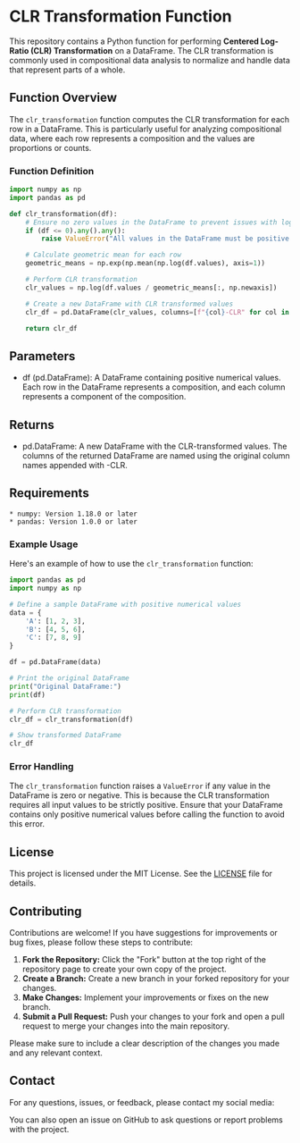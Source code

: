 # CLR Transformation Function

This repository contains a Python function for performing **Centered Log-Ratio (CLR) Transformation** on a DataFrame. The CLR transformation is commonly used in compositional data analysis to normalize and handle data that represent parts of a whole.

## Function Overview

The `clr_transformation` function computes the CLR transformation for each row in a DataFrame. This is particularly useful for analyzing compositional data, where each row represents a composition and the values are proportions or counts.

### Function Definition

```python
import numpy as np
import pandas as pd

def clr_transformation(df):
    # Ensure no zero values in the DataFrame to prevent issues with log
    if (df <= 0).any().any():
        raise ValueError("All values in the DataFrame must be positive for CLR transformation.")

    # Calculate geometric mean for each row
    geometric_means = np.exp(np.mean(np.log(df.values), axis=1))

    # Perform CLR transformation
    clr_values = np.log(df.values / geometric_means[:, np.newaxis])

    # Create a new DataFrame with CLR transformed values
    clr_df = pd.DataFrame(clr_values, columns=[f"{col}-CLR" for col in df.columns])

    return clr_df
```

## Parameters

   * df (pd.DataFrame): A DataFrame containing positive numerical values. Each row in the DataFrame represents a composition, and each column represents a component of the composition.

## Returns

   * pd.DataFrame: A new DataFrame with the CLR-transformed values. The columns of the returned DataFrame are named using the original column names appended with -CLR.

## Requirements

    * numpy: Version 1.18.0 or later
    * pandas: Version 1.0.0 or later

### Example Usage

Here's an example of how to use the `clr_transformation` function:

```python
import pandas as pd
import numpy as np

# Define a sample DataFrame with positive numerical values
data = {
    'A': [1, 2, 3],
    'B': [4, 5, 6],
    'C': [7, 8, 9]
}

df = pd.DataFrame(data)

# Print the original DataFrame
print("Original DataFrame:")
print(df)

# Perform CLR transformation
clr_df = clr_transformation(df)

# Show transformed DataFrame
clr_df

```

### Error Handling

The `clr_transformation` function raises a `ValueError` if any value in the DataFrame is zero or negative. This is because the CLR transformation requires all input values to be strictly positive. Ensure that your DataFrame contains only positive numerical values before calling the function to avoid this error.

## License

This project is licensed under the MIT License. See the [LICENSE](https://opensource.org/license/mit) file for details.

## Contributing

Contributions are welcome! If you have suggestions for improvements or bug fixes, please follow these steps to contribute:

1. **Fork the Repository:** Click the "Fork" button at the top right of the repository page to create your own copy of the project.
2. **Create a Branch:** Create a new branch in your forked repository for your changes.
3. **Make Changes:** Implement your improvements or fixes on the new branch.
4. **Submit a Pull Request:** Push your changes to your fork and open a pull request to merge your changes into the main repository.

Please make sure to include a clear description of the changes you made and any relevant context. 

## Contact

For any questions, issues, or feedback, please contact my social media:

You can also open an issue on GitHub to ask questions or report problems with the project.
